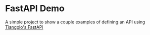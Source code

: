 # FastAPI Demo

A simple project to show a couple examples of defining an API using [Tiangolo's FastAPI](https://fastapi.tiangolo.com/)
